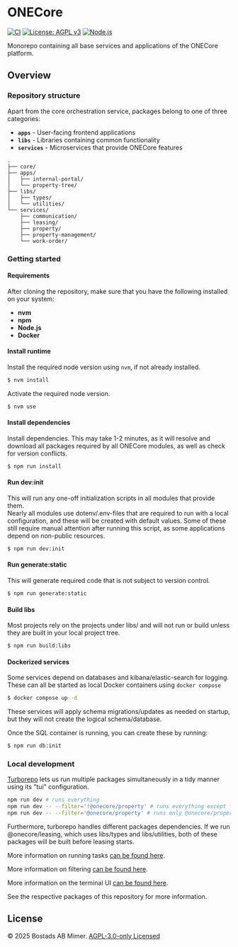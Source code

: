 # ONECore

[![CI](https://github.com/Bostads-AB-Mimer/onecore/actions/workflows/ci.yaml/badge.svg)](https://github.com/Bostads-AB-Mimer/onecore/actions/workflows/lint.yaml)
[![License: AGPL v3](https://img.shields.io/badge/license-AGPL--3.0--only-green.svg)](LICENSE)
[![Node.js](https://img.shields.io/badge/node-%3E=20.x-brightgreen)](https://nodejs.org/en/)

Monorepo containing all base services and applications of the ONECore platform.

## Overview

### Repository structure

Apart from the core orchestration service, packages belong to one of three categories:

- **`apps`** - User-facing frontend applications
- **`libs`** - Libraries containing common functionality
- **`services`** - Microservices that provide ONECore features

```
.
├── core/
├── apps/
│   ├── internal-portal/
│   └── property-tree/
├── libs/
│   ├── types/
│   └── utilities/
└── services/
    ├── communication/
    ├── leasing/
    ├── property/
    ├── property-management/
    └── work-order/
```

### Getting started

#### Requirements

After cloning the repository, make sure that you have the following installed on your system:

- **nvm**
- **npm**
- **Node.js**
- **Docker**

#### Install runtime

Install the required node version using `nvm`, if not already installed.

```sh
$ nvm install
```

Activate the required node version.

```sh
$ nvm use
```

#### Install dependencies

Install dependencies. This may take 1-2 minutes, as it will resolve and download all packages required by all ONECore modules, as well as check for version conflicts.

```sh
$ npm run install
```

#### Run dev:init

This will run any one-off initialization scripts in all modules that provide them.  
Nearly all modules use dotenv/.env-files that are required to run with a local configuration, and these will be created with default values.
Some of these still require manual attention after running this script, as some applications depend on non-public resources.

```sh
$ npm run dev:init
```

#### Run generate:static

This will generate required code that is not subject to version control.

```sh
$ npm run generate:static
```

#### Build libs

Most projects rely on the projects under libs/ and will not run or build unless they are built in your local project tree.

```sh
$ npm run build:libs
```

#### Dockerized services

Some services depend on databases and kibana/elastic-search for logging. These can all be started as local Docker containers using `docker compose`

```sh
$ docker compose up -d
```

These services will apply schema migrations/updates as needed on startup, but they will not create the logical schema/database.

Once the SQL container is running, you can create these by running:

```sh
$ npm run db:init

```


### Local development

[Turborepo](https://turborepo.com/) lets us run multiple packages simultaneously in a tidy manner using its "tui" configuration.

```sh
npm run dev # runs everything
npm run dev -- --filter='!@onecore/property' # runs everything except for @onecore/property
npm run dev -- --filter='@onecore/property' # runs only @onecore/property
```

Furthermore, turborepo handles different packages dependencies. If we run @onecore/leasing, which uses libs/types and libs/utilities, both of these packages will be built before leasing starts.

More information on running tasks [can be found here](https://turborepo.com/docs/crafting-your-repository/running-tasks).

More information on filtering [can be found here](https://turborepo.com/docs/reference/run#advanced-filtering-examples).

More information on the terminal UI [can be found here](https://turborepo.com/docs/crafting-your-repository/developing-applications#using-the-terminal-ui).

See the respective packages of this repository for more information.

## License

© 2025 Bostads AB Mimer. [AGPL-3.0-only Licensed](./LICENSE)
